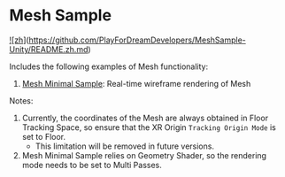 # Mesh Sample

[![zh]](https://img.shields.io/badge/%E4%B8%AD%E6%96%87%E6%96%87%E6%A1%A3-%E7%82%B9%E5%87%BB%E6%9F%A5%E7%9C%8B-blue.svg)(https://github.com/PlayForDreamDevelopers/MeshSample-Unity/README.zh.md)

Includes the following examples of Mesh functionality:

1. [Mesh Minimal Sample](https://github.com/PlayForDreamDevelopers/MeshSample-Unity/tree/main/Assets/MeshMinimalSample):
   Real-time wireframe rendering of Mesh

Notes:

1. Currently, the coordinates of the Mesh are always obtained in Floor Tracking Space, so ensure that the XR
   Origin `Tracking Origin Mode` is set to Floor.
    - This limitation will be removed in future versions.
2. Mesh Minimal Sample relies on Geometry Shader, so the rendering mode needs to be set to Multi Passes.